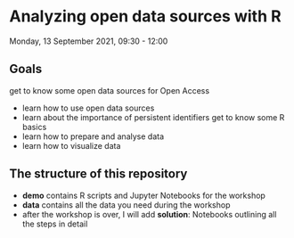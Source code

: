 # Analyzing open data sources with R
Monday, 13 September 2021, 09:30 - 12:00

## Goals
get to know some open data sources for Open Access
- learn how to use open data sources
- learn about the importance of persistent identifiers
get to know some R basics
- learn how to prepare and analyse data
- learn how to visualize data


## The structure of this repository
- **demo** contains R scripts and Jupyter Notebooks for the workshop
- **data** contains all the data you need during the workshop
- after the workshop is over, I will add **solution**: Notebooks outlining all the steps in detail
